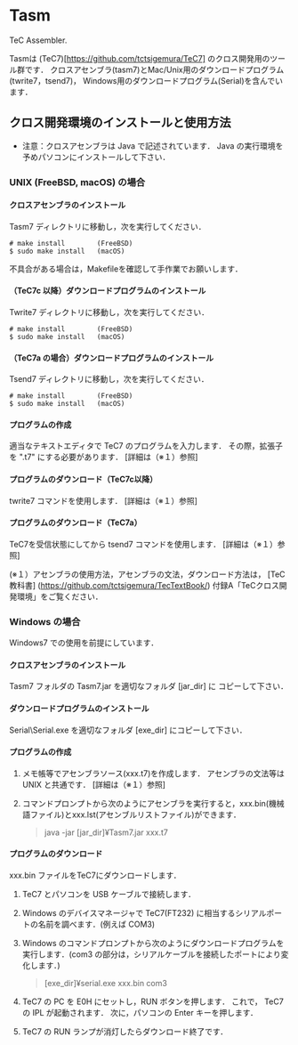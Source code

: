 # Tasm
TeC Assembler.

Tasmは
(TeC7)[https://github.com/tctsigemura/TeC7]
のクロス開発用のツール群です．
クロスアセンブラ(tasm7)とMac/Unix用のダウンロードプログラム(twrite7，tsend7)，
Windows用のダウンロードプログラム(Serial)を含んでいます．

## クロス開発環境のインストールと使用方法

* 注意：クロスアセンブラは Java で記述されています．
Java の実行環境を予めパソコンにインストールして下さい．

### UNIX (FreeBSD, macOS) の場合

#### クロスアセンブラのインストール
Tasm7 ディレクトリに移動し，次を実行してください．

    # make install        (FreeBSD)
    $ sudo make install   (macOS)

不具合がある場合は，Makefileを確認して手作業でお願いします．

#### （TeC7c 以降）ダウンロードプログラムのインストール
Twrite7 ディレクトリに移動し，次を実行してください．

    # make install        (FreeBSD)
    $ sudo make install   (macOS)

#### （TeC7a の場合）ダウンロードプログラムのインストール
Tsend7 ディレクトリに移動し，次を実行してください．

    # make install        (FreeBSD)
    $ sudo make install   (macOS)

#### プログラムの作成
適当なテキストエディタで TeC7 のプログラムを入力します．
その際，拡張子を ".t7" にする必要があります．
[詳細は（※１）参照]

#### プログラムのダウンロード（TeC7c以降）
twrite7 コマンドを使用します．
[詳細は（※１）参照]

#### プログラムのダウンロード（TeC7a）
TeC7を受信状態にしてから tsend7 コマンドを使用します．
[詳細は（※１）参照]

(※１）アセンブラの使用方法，アセンブラの文法，ダウンロード方法は，
[TeC教科書]
(https://github.com/tctsigemura/TecTextBook/)
付録A「TeCクロス開発環境」をご覧ください．

### Windows の場合

Windows7 での使用を前提にしています．

#### クロスアセンブラのインストール
Tasm7 フォルダの Tasm7.jar を適切なフォルダ [jar_dir] に
	コピーして下さい．

#### ダウンロードプログラムのインストール
Serial\Serial.exe を適切なフォルダ [exe_dir] にコピーして下さい．

#### プログラムの作成
1. メモ帳等でアセンブラソース(xxx.t7)を作成します．
アセンブラの文法等は UNIX と共通です．
[詳細は（※１）参照]

1. コマンドプロンプトから次のようにアセンブラを実行すると，xxx.bin(機械語ファイル)とxxx.lst(アセンブルリストファイル)ができます．

    > java -jar [jar_dir]¥Tasm7.jar xxx.t7

#### プログラムのダウンロード
xxx.bin ファイルをTeC7にダウンロードします．

1. TeC7 とパソコンを USB ケーブルで接続します．

1. Windows のデバイスマネージャで TeC7(FT232) に相当するシリアルポートの名前を調べます．(例えば COM3)

1. Windows のコマンドプロンプトから次のようにダウンロードプログラムを実行します．(com3 の部分は，シリアルケーブルを接続したポートにより変化します．)

    > [exe_dir]¥serial.exe xxx.bin com3

1. TeC7 の PC を E0H にセットし，RUN ボタンを押します．
これで， TeC7 の IPL が起動されます．
次に，パソコンの Enter キーを押します．

1. TeC7 の RUN ランプが消灯したらダウンロード終了です．
